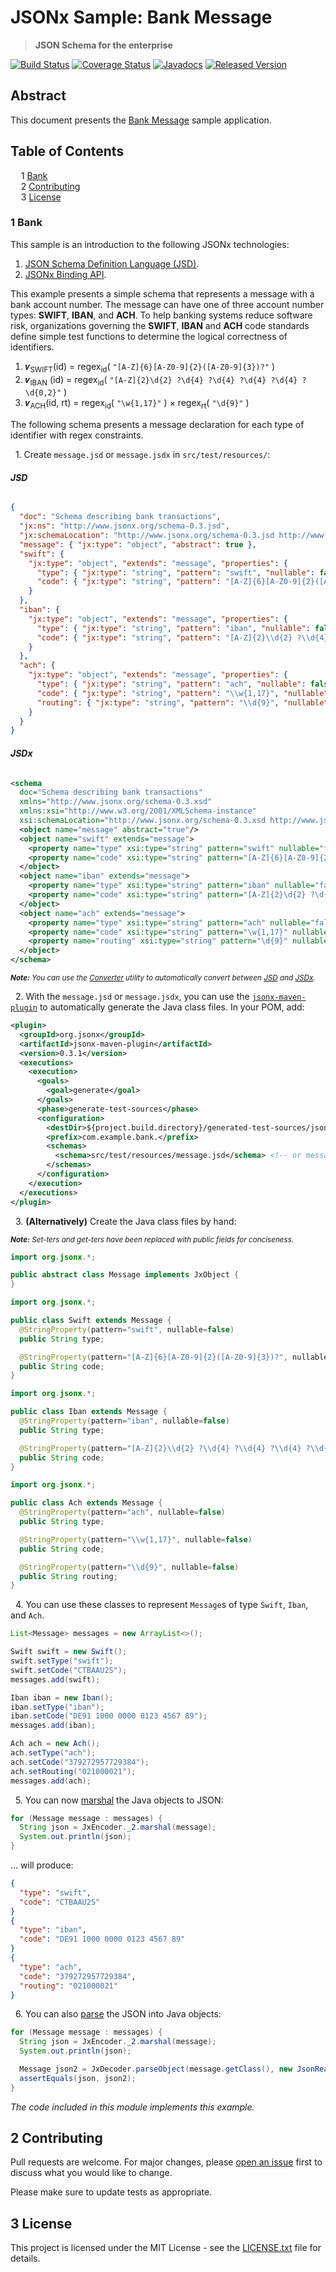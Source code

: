 # JSONx Sample: Bank Message

> **JSON Schema for the enterprise**

[![Build Status](https://travis-ci.org/jsonx-org/java.svg?EKkC4CBk)](https://travis-ci.org/jsonx-org/java)
[![Coverage Status](https://coveralls.io/repos/github/jsonx-org/java/badge.svg?EKkC4CBk)](https://coveralls.io/github/jsonx-org/java)
[![Javadocs](https://www.javadoc.io/badge/org.jsonx/rs.svg?EKkC4CBk)](https://www.javadoc.io/doc/org.jsonx/rs)
[![Released Version](https://img.shields.io/maven-central/v/org.jsonx/rs.svg?EKkC4CBk)](https://mvnrepository.com/artifact/org.jsonx/rs)

## Abstract

This document presents the <ins>Bank Message</ins> sample application.

## Table of Contents

<samp>&nbsp;&nbsp;</samp>1 [Bank](#1-bank)<br>
<samp>&nbsp;&nbsp;</samp>2 [Contributing](#2-contributing)<br>
<samp>&nbsp;&nbsp;</samp>3 [License](#3-license)<br>

### <b>1</b> Bank

This sample is an introduction to the following JSONx technologies:
1. [<ins>JSON Schema Definition Language (JSD)</ins>][#jsd].
1. [<ins>JSONx Binding API</ins>][#binding].

This example presents a simple schema that represents a message with a bank account number. The message can have one of three account number types: **SWIFT**, **IBAN**, and **ACH**. To help banking systems reduce software risk, organizations governing the **SWIFT**, **IBAN** and **ACH** code standards define simple test functions to determine the logical correctness of identifiers.

1. 𝒗<sub>SWIFT</sub>(id)   = regex<sub>id</sub>( `"[A-Z]{6}[A-Z0-9]{2}([A-Z0-9]{3})?"` )
1. 𝒗<sub>IBAN</sub>   (id)   = regex<sub>id</sub>( `"[A-Z]{2}\d{2} ?\d{4} ?\d{4} ?\d{4} ?\d{4} ?\d{0,2}"` )
1. 𝒗<sub>ACH</sub>(id, rt) = regex<sub>id</sub>( `"\w{1,17}"` ) × regex<sub>rt</sub>( `"\d{9}"` )

The following schema presents a message declaration for each type of identifier with regex constraints.

&nbsp;&nbsp;1.&nbsp;Create `message.jsd` or `message.jsdx` in `src/test/resources/`:

<!-- tabs:start -->

###### **JSD**

```json
{
  "doc": "Schema describing bank transactions",
  "jx:ns": "http://www.jsonx.org/schema-0.3.jsd",
  "jx:schemaLocation": "http://www.jsonx.org/schema-0.3.jsd http://www.jsonx.org/schema.jsd",
  "message": { "jx:type": "object", "abstract": true },
  "swift": {
    "jx:type": "object", "extends": "message", "properties": {
      "type": { "jx:type": "string", "pattern": "swift", "nullable": false },
      "code": { "jx:type": "string", "pattern": "[A-Z]{6}[A-Z0-9]{2}([A-Z0-9]{3})?", "nullable": false }
    }
  },
  "iban": {
    "jx:type": "object", "extends": "message", "properties": {
      "type": { "jx:type": "string", "pattern": "iban", "nullable": false },
      "code": { "jx:type": "string", "pattern": "[A-Z]{2}\\d{2} ?\\d{4} ?\\d{4} ?\\d{4} ?\\d{4} ?\\d{0,2}", "nullable": false }
    }
  },
  "ach": {
    "jx:type": "object", "extends": "message", "properties": {
      "type": { "jx:type": "string", "pattern": "ach", "nullable": false },
      "code": { "jx:type": "string", "pattern": "\\w{1,17}", "nullable": false },
      "routing": { "jx:type": "string", "pattern": "\\d{9}", "nullable": false }
    }
  }
}
```

###### **JSDx**

```xml
<schema
  doc="Schema describing bank transactions"
  xmlns="http://www.jsonx.org/schema-0.3.xsd"
  xmlns:xsi="http://www.w3.org/2001/XMLSchema-instance"
  xsi:schemaLocation="http://www.jsonx.org/schema-0.3.xsd http://www.jsonx.org/schema.xsd">
  <object name="message" abstract="true"/>
  <object name="swift" extends="message">
    <property name="type" xsi:type="string" pattern="swift" nullable="false"/>
    <property name="code" xsi:type="string" pattern="[A-Z]{6}[A-Z0-9]{2}([A-Z0-9]{3})?" nullable="false"/>
  </object>
  <object name="iban" extends="message">
    <property name="type" xsi:type="string" pattern="iban" nullable="false"/>
    <property name="code" xsi:type="string" pattern="[A-Z]{2}\d{2} ?\d{4} ?\d{4} ?\d{4} ?\d{4} ?\d{0,2}" nullable="false"/>
  </object>
  <object name="ach" extends="message">
    <property name="type" xsi:type="string" pattern="ach" nullable="false"/>
    <property name="code" xsi:type="string" pattern="\w{1,17}" nullable="false"/>
    <property name="routing" xsi:type="string" pattern="\d{9}" nullable="false"/>
  </object>
</schema>
```

<!-- tabs:end -->

<sub>_**Note:** You can use the [Converter][#converter] utility to automatically convert between <ins>JSD</ins> and <ins>JSDx</ins>._</sub>

&nbsp;&nbsp;2.&nbsp;With the `message.jsd` or `message.jsdx`, you can use the [`jsonx-maven-plugin`][jsonx-maven-plugin] to automatically generate the Java class files. In your POM, add:

```xml
<plugin>
  <groupId>org.jsonx</groupId>
  <artifactId>jsonx-maven-plugin</artifactId>
  <version>0.3.1</version>
  <executions>
    <execution>
      <goals>
        <goal>generate</goal>
      </goals>
      <phase>generate-test-sources</phase>
      <configuration>
        <destDir>${project.build.directory}/generated-test-sources/jsonx</destDir>
        <prefix>com.example.bank.</prefix>
        <schemas>
          <schema>src/test/resources/message.jsd</schema> <!-- or message.jsdx -->
        </schemas>
      </configuration>
    </execution>
  </executions>
</plugin>
```

&nbsp;&nbsp;3.&nbsp;**(Alternatively)** Create the Java class files by hand:

<sup>_**Note:** Set-ters and get-ters have been replaced with public fields for conciseness._</sup>

```java
import org.jsonx.*;

public abstract class Message implements JxObject {
}
```

```java
import org.jsonx.*;

public class Swift extends Message {
  @StringProperty(pattern="swift", nullable=false)
  public String type;

  @StringProperty(pattern="[A-Z]{6}[A-Z0-9]{2}([A-Z0-9]{3})?", nullable=false)
  public String code;
}
```

```java
import org.jsonx.*;

public class Iban extends Message {
  @StringProperty(pattern="iban", nullable=false)
  public String type;

  @StringProperty(pattern="[A-Z]{2}\\d{2} ?\\d{4} ?\\d{4} ?\\d{4} ?\\d{4} ?\\d{0,2}", nullable=false)
  public String code;
}
```

```java
import org.jsonx.*;

public class Ach extends Message {
  @StringProperty(pattern="ach", nullable=false)
  public String type;

  @StringProperty(pattern="\\w{1,17}", nullable=false)
  public String code;

  @StringProperty(pattern="\\d{9}", nullable=false)
  public String routing;
}
```

&nbsp;&nbsp;4.&nbsp;You can use these classes to represent `Message`s of type `Swift`, `Iban`, and `Ach`.

```java
List<Message> messages = new ArrayList<>();

Swift swift = new Swift();
swift.setType("swift");
swift.setCode("CTBAAU2S");
messages.add(swift);

Iban iban = new Iban();
iban.setType("iban");
iban.setCode("DE91 1000 0000 0123 4567 89");
messages.add(iban);

Ach ach = new Ach();
ach.setType("ach");
ach.setCode("379272957729384");
ach.setRouting("021000021");
messages.add(ach);
```

&nbsp;&nbsp;5.&nbsp;You can now <ins>marshal</ins> the Java objects to JSON:

```java
for (Message message : messages) {
  String json = JxEncoder._2.marshal(message);
  System.out.println(json);
}
```

... will produce:

```json
{
  "type": "swift",
  "code": "CTBAAU2S"
}
{
  "type": "iban",
  "code": "DE91 1000 0000 0123 4567 89"
}
{
  "type": "ach",
  "code": "379272957729384",
  "routing": "021000021"
}
```

&nbsp;&nbsp;6.&nbsp;You can also <ins>parse</ins> the JSON into Java objects:

```java
for (Message message : messages) {
  String json = JxEncoder._2.marshal(message);
  System.out.println(json);

  Message json2 = JxDecoder.parseObject(message.getClass(), new JsonReader(new StringReader(json)));
  assertEquals(json, json2);
}
```

_The code included in this module implements this example._

## <b>2</b> Contributing

Pull requests are welcome. For major changes, please [open an issue](../../../issues) first to discuss what you would like to change.

Please make sure to update tests as appropriate.

## <b>3</b> License

This project is licensed under the MIT License - see the [LICENSE.txt](LICENSE.txt) file for details.

[#binding]: ../../../../#4-jsonx-binding-api
[#converter]: ../../../../#532-converter
[#jsd]: ../../../../#3-json-schema-definition-language
[jsonx-maven-plugin]: ../../jsonx-maven-plugin/